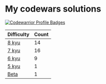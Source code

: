 # My codewars solutions


[![Codewarrior Profile Badges](https://www.codewars.com/users/Unvares/badges/large)](https://www.codewars.com/users/Unvares)


| Difficulty                                                     | Count  |
| -------------------------------------------------------------- | ------  |
| [8 kyu](https://github.com/Unvares/codewars/tree/master/8-kyu) |   14   | 
| [7 kyu](https://github.com/Unvares/codewars/tree/master/7-kyu) |   16   |
| [6 kyu](https://github.com/Unvares/codewars/tree/master/6-kyu) |    9   |
| [5 kyu](https://github.com/Unvares/codewars/tree/master/5-kyu) |    1   |
| [Beta](https://github.com/Unvares/codewars/tree/master/Beta)   |    1   |
